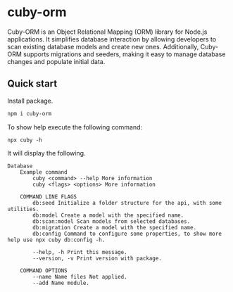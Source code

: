# cuby-orm

Cuby-ORM is an Object Relational Mapping (ORM) library for Node.js applications. It simplifies database interaction by allowing developers to scan existing database models and create new ones. Additionally, Cuby-ORM supports migrations and seeders, making it easy to manage database changes and populate initial data.

## Quick start

Install package.

```bash
npm i cuby-orm
```

To show help execute the following command:

```
npx cuby -h
```

It will display the following.

```plaintext
Database
    Example command
        cuby <command> --help More information
        cuby <flags> <options> More information

    COMMAND LINE FLAGS
        db:seed Initialize a folder structure for the api, with some utilities.
        db:model Create a model with the specified name.   
        db:scan:model Scan models from selected databases.   
        db:migration Create a model with the specified name. 
        db:config Command to configure some properties, to show more help use npx cuby db:config -h.

        --help, -h Print this message.
        --version, -v Print version with package.

    COMMAND OPTIONS
        --name Name files Not applied.
        --add Name module.
```
